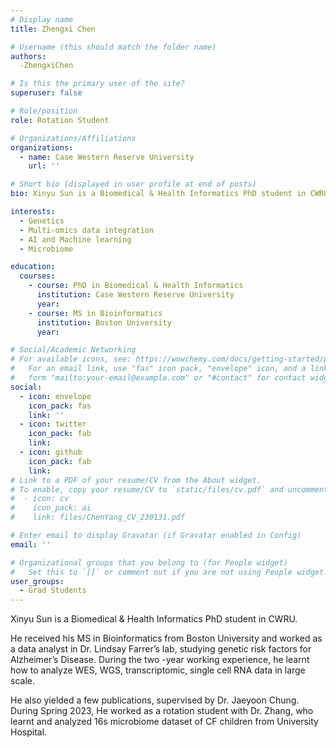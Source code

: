 ```yaml
---
# Display name
title: Zhengxi Chen

# Username (this should match the folder name)
authors:
  -ZhengxiChen

# Is this the primary user of the site?
superuser: false

# Role/position
role: Rotation Student

# Organizations/Affiliations
organizations:
  - name: Case Western Reserve University
    url: ''

# Short bio (displayed in user profile at end of posts)
bio: Xinyu Sun is a Biomedical & Health Informatics PhD student in CWRU.

interests:
  - Genetics
  - Multi-omics data integration
  - AI and Machine learning
  - Microbiome

education:
  courses:
    - course: PhD in Biomedical & Health Informatics 
      institution: Case Western Reserve University
      year: 
    - course: MS in Bioinformatics
      institution: Boston University
      year: 

# Social/Academic Networking
# For available icons, see: https://wowchemy.com/docs/getting-started/page-builder/#icons
#   For an email link, use "fas" icon pack, "envelope" icon, and a link in the
#   form "mailto:your-email@example.com" or "#contact" for contact widget.
social:
  - icon: envelope
    icon_pack: fas
    link: ''
  - icon: twitter
    icon_pack: fab
    link: 
  - icon: github
    icon_pack: fab
    link: 
# Link to a PDF of your resume/CV from the About widget.
# To enable, copy your resume/CV to `static/files/cv.pdf` and uncomment the lines below.
#  - icon: cv
#    icon_pack: ai
#    link: files/ChenYang_CV_230131.pdf

# Enter email to display Gravatar (if Gravatar enabled in Config)
email: ''

# Organizational groups that you belong to (for People widget)
#   Set this to `[]` or comment out if you are not using People widget.
user_groups:
  - Grad Students
---
```


Xinyu Sun is a Biomedical &amp; Health Informatics PhD student in CWRU.

He received his MS in Bioinformatics from Boston University and worked as a data analyst in Dr. Lindsay Farrer’s lab, studying genetic risk factors for Alzheimer’s Disease. During the two -year working experience, he learnt how to analyze WES, WGS, transcriptomic, single cell RNA data in large scale.

 He also yielded a few publications, supervised by Dr. Jaeyoon Chung. During Spring 2023, He worked as a rotation student with Dr. Zhang, who learnt and analyzed 16s microbiome dataset of CF children from University Hospital.